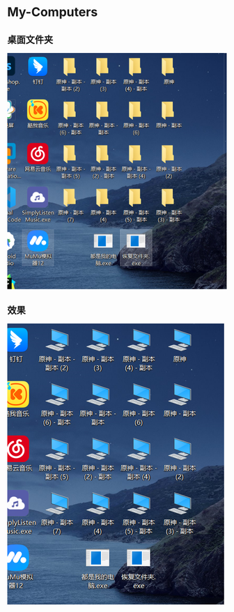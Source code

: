 # My-Computers
## 桌面文件夹

![image-20241030032623775](src/image-20241030032623775.png)

## 效果

![image-20241030032649649](src/image-20241030032649649.png)

